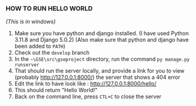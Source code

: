 ### HOW TO RUN HELLO WORLD

*(This is in windows)* 

1. Make sure you have python and django installed. (I have used Python 3.11.8 and Django 5.0.2) (Also make sure that python and django have been added to `PATH`)
2. Check out the `develop` branch 
3. In the `~\GSE\src\gseproject` directory, run the command `py manage.py runserver`
4. That should run the server locally, and provide a link for you to view (probably http://127.0.0.1:8000/) the server that shows a 404 error
5. Edit the link to have look like : http://127.0.0.1:8000/hello/
6. This should return "Hello World!"
7. Back on the command line, press `CTL+C` to close the server 